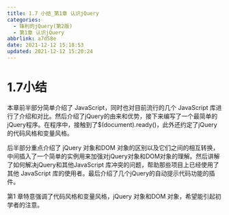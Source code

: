 ```yaml
---
title: 1.7 小结_第1章 认识jQuery
categories:
  - 锋利的jQuery(第2版)
  - 第1章 认识jQuery
abbrlink: a7d58e
date: 2021-12-12 15:18:53
updated: 2021-12-12 15:20:24
---
```

# 1.7小结
本章前半部分简单介绍了 JavaScript，同时也对目前流行的几个 JavaScript 库进行了介绍和对比。然后介绍了jQuery的由来和优势，接下来编写了一个最简单的jQuery程序。在程序中，接触到了$(document).ready()，此外还约定了jQuery的代码风格和变量风格。

后半部分重点介绍了 jQuery 对象和DOM 对象的区别以及它们之间的相互转换，中间插入了一个简单的实例用来加强对jQuery对象和DOM对象的理解。然后讲解了如何解决jQuery和其他JavaScript 库冲突的问题，帮助那些项目上已经使用了其他 JavaScript 库的使用者。最后介绍了几个jQuery的自动提示代码功能的插件。

第1 章特意强调了代码风格和变量风格，jQuery 对象和DOM 对象，希望能引起初学者的注意。
